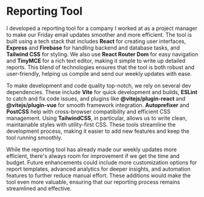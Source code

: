 # Reporting Tool

I developed a reporting tool for a company I worked at as a project manager to make our Friday email updates smoother and more efficient. The tool is built using a tech stack that includes **React** for creating user interfaces, **Express** and **Firebase** for handling backend and database tasks, and **Tailwind CSS** for styling. We also use **React Router Dom** for easy navigation and **TinyMCE** for a rich text editor, making it simple to write up detailed reports. This blend of technologies ensures that the tool is both robust and user-friendly, helping us compile and send our weekly updates with ease.

To make development and code quality top-notch, we rely on several dev dependencies. These include **Vite** for quick development and builds, **ESLint** to catch and fix code issues, and plugins like **@vitejs/plugin-react** and **@vitejs/plugin-vue** for smooth framework integration. **Autoprefixer** and **PostCSS** help with cross-browser compatibility and efficient CSS management. Using **TailwindCSS**, in particular, allows us to write clean, maintainable styles with utility-first CSS. These tools streamline the development process, making it easier to add new features and keep the tool running smoothly.

While the reporting tool has already made our weekly updates more efficient, there's always room for improvement if we get the time and budget. Future enhancements could include more customization options for report templates, advanced analytics for deeper insights, and automation features to further reduce manual effort. These additions would make the tool even more valuable, ensuring that our reporting process remains streamlined and effective.
